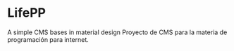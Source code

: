 # LifePP
A simple CMS bases in material design
Proyecto de CMS para la materia de programación para internet. 
